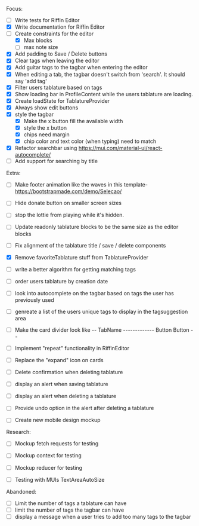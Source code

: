 Focus:
- [ ] Write tests for Riffin Editor
- [x] Write documentation for Riffin Editor
- [ ] Create constraints for the editor
  - [x] Max blocks
  - [ ] max note size
- [x] Add padding to Save / Delete buttons
- [x] Clear tags when leaving the editor
- [x] Add guitar tags to the tagbar when entering the editor
- [x] When editing a tab, the tagbar doesn't switch from 'search'. It should say 'add tag'
- [x] Filter users tablature based on tags
- [x] Show loading bar in ProfileContent while the users tablature are loading.
- [x] Create loadState for TablatureProvider
- [x] Always show edit buttons
- [x] style the tagbar
  - [x] Make the x button fill the available width
  - [x] style the x button
  - [x] chips need margin
  - [x] chip color and text color (when typing) need to match
- [x] Refactor searchbar using https://mui.com/material-ui/react-autocomplete/
- [ ] Add support for searching by title

Extra:
- [ ] Make footer animation like the waves in this template- https://bootstrapmade.com/demo/Selecao/
- [ ] Hide donate button on smaller screen sizes
- [ ] stop the lottie from playing while it's hidden.
- [ ] Update readonly tablature blocks to be the same size as the editor blocks
- [ ] Fix alignment of the tablature title / save / delete components
- [x] Remove favoriteTablature stuff from TablatureProvider
- [ ] write a better algorithm for getting matching tags
- [ ] order users tablature by creation date
- [ ] look into autocomplete on the tagbar based on tags the user has previously used
- [ ] genreate a list of the users unique tags to display in the tagsuggestion area
- [ ] Make the card divider look like -- TabName ------------- Button Button --
- [ ] Implement "repeat" functionality in RiffinEditor
- [ ] Replace the "expand" icon on cards
- [ ] Delete confirmation when deleting tablature
- [ ] display an alert when saving tablature
- [ ] display an alert when deleting a tablature
- [ ] Provide undo option in the alert after deleting a tablature
- [ ] Create new mobile design mockup


Research:
- [ ] Mockup fetch requests for testing
- [ ] Mockup context for testing
- [ ] Mockup reducer for testing
- [ ] Testing with MUIs TextAreaAutoSize


Abandoned:
- [ ] Limit the number of tags a tablature can have
- [ ] limit the number of tags the tagbar can have
- [ ] display a message when a user tries to add too many tags to the tagbar